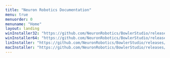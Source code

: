 ```yaml
---
title: "Neuron Robotics Documentation"
menu: true
menuorder: 0
menuname: "Home"
layout: landing
winInstaller32: "https://github.com/NeuronRobotics/BowlerStudio/releases/download/0.5.4/Windows-32-BowlerStudio-0.5.4.exe"
winInstaller64: "https://github.com/NeuronRobotics/BowlerStudio/releases/download/0.5.4/Windows-64-BowlerStudio-0.5.4.exe"
linInstaller: "https://github.com/NeuronRobotics/BowlerStudio/releases/download/0.5.4/Ubuntu-BowlerStudio-0.5.4.deb"
macInstaller: "https://github.com/NeuronRobotics/BowlerStudio/releases/download/0.5.4/MacOSX-BowlerStudio-0.5.4.zip"
---
```


